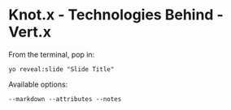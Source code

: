 
# Knot.x - Technologies Behind - Vert.x

From the terminal, pop in:

  ```yo reveal:slide "Slide Title"```

Available options:

 ```--markdown --attributes --notes```
